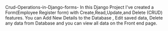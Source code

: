 Crud-Operations-in-Django-forms-
In this Django Project I've created a Form(Employee Register form) with Create,Read,Update,and Delete (CRUD) features. You can Add New Details to the Database , Edit saved data, Delete any data from Database and you can view all data on the Front end page.
